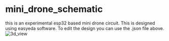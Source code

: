 # mini_drone_schematic
this is an experimental esp32 based mini drone circuit. This is designed using easyeda software. To edit the design you can use the .json file above.
![3d_view](https://github.com/user-attachments/assets/0c8cd01d-9d25-46f5-a265-2342b2d51ed6)
